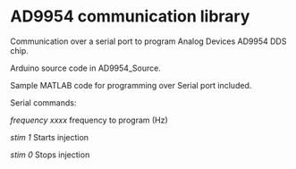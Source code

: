 # AD9954 communication library

Communication over a serial port to program Analog Devices AD9954 DDS chip.

Arduino source code in AD9954_Source.

Sample MATLAB code for programming over Serial port included.

Serial commands:

  _frequency xxxx_      frequency to program (Hz)

  _stim 1_              Starts injection
  
  _stim 0_              Stops injection

